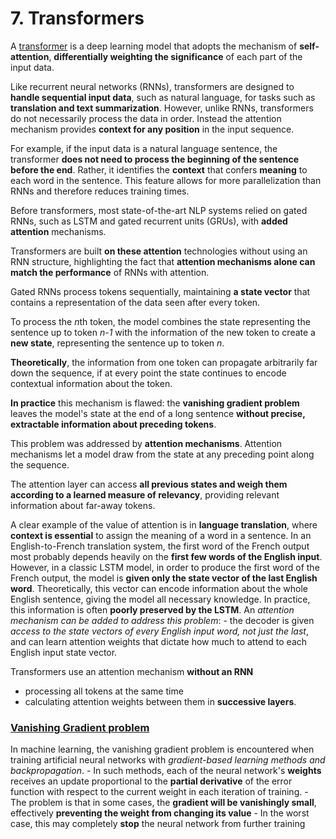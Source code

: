 # 7. Transformers

A [transformer](https://en.wikipedia.org/wiki/Transformer_(machine_learning_model)) is a deep learning model that adopts the mechanism of **self-attention**, **differentially weighting the significance** of each part of the input data.


Like recurrent neural networks (RNNs), transformers are designed to **handle sequential input data**, such as natural language, for tasks such as **translation and text summarization**. 
However, unlike RNNs, transformers do not necessarily process the data in order. Instead the attention mechanism provides **context for any position** in the input sequence. 

For example, if the input data is a natural language sentence, the transformer **does not need to process the beginning of the sentence before the end**. Rather, it identifies the **context** that confers **meaning** to each word in the sentence. 
This feature allows for more parallelization than RNNs and therefore reduces training times.


Before transformers, most state-of-the-art NLP systems relied on gated RNNs, such as LSTM and gated recurrent units (GRUs), with **added attention** mechanisms. 

Transformers are built **on these attention** technologies without using an RNN structure, highlighting the fact that **attention mechanisms alone can match the performance** of RNNs with attention.


Gated RNNs process tokens sequentially, maintaining **a state vector** that contains a representation of the data seen after every token.


To process the *n*th token, the model combines the state representing the sentence up to token *n-1* with the information of the new token to create a **new state**, representing the sentence up to token *n*. 

**Theoretically**, the information from one token can propagate arbitrarily far down the sequence, if at every point the state continues to encode contextual information about the token. 

**In practice** this mechanism is flawed: the **vanishing gradient problem** leaves the model's state at the end of a long sentence **without precise, extractable information about preceding tokens**.

This problem was addressed by **attention mechanisms**. Attention mechanisms let a model draw from the state at any preceding point along the sequence. 

The attention layer can access **all previous states and weigh them according to a learned measure of relevancy**, providing relevant information about far-away tokens.

A clear example of the value of attention is in **language translation**, where **context is essential** to assign the meaning of a word in a sentence. 
In an English-to-French translation system, the first word of the French output most probably depends heavily on the **first few words of the English input**. 
However, in a classic LSTM model, in order to produce the first word of the French output, the model is **given only the state vector of the last English word**. 
Theoretically, this vector can encode information about the whole English sentence, giving the model all necessary knowledge. 
In practice, this information is often **poorly preserved by the LSTM**. 
An *attention mechanism can be added to address this problem*: 
    - the decoder is given *access to the state vectors of every English input word, not just the last*, and can learn attention weights that dictate how much to attend to each English input state vector.

Transformers use an attention mechanism **without an RNN**
- processing all tokens at the same time 
-  calculating attention weights between them in **successive layers**.






### [Vanishing Gradient problem](https://en.wikipedia.org/wiki/Vanishing_gradient_problem)
In machine learning, the vanishing gradient problem is encountered when training artificial neural networks with *gradient-based learning methods and backpropagation*.
    - In such methods, each of the neural network's **weights** receives an update proportional to the **partial derivative** of the error function with respect to the current weight in each iteration of training.
    - The problem is that in some cases, the **gradient will be vanishingly small**, effectively **preventing the weight from changing its value**
    - In the worst case, this may completely **stop** the neural network from further training











